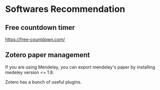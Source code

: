 # Softwares Recommendation

## Free countdown timer
https://free-countdown.com/

## Zotero paper management
If you are using Mendeley, you can export mendeley's paper by installing medeley version <= 1.8.

Zotero has a bunch of useful plugins.